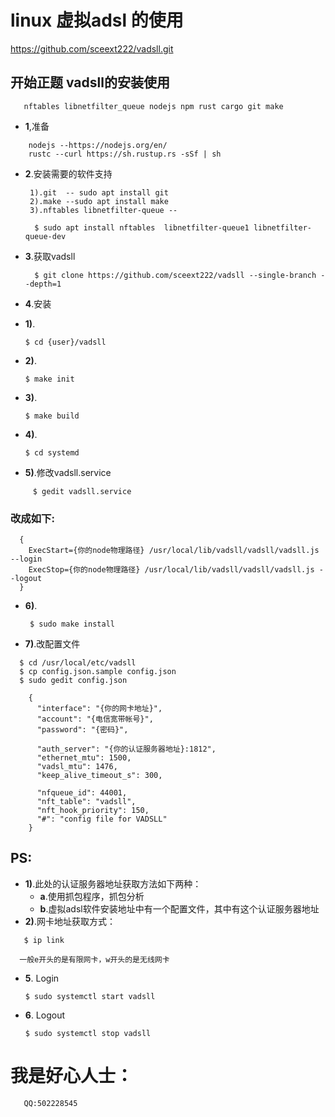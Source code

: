 <h1>linux 虚拟adsl 的使用 </h1>

  https://github.com/sceext222/vadsll.git 


## 开始正题 vadsll的安装使用 ##

```
   nftables libnetfilter_queue nodejs npm rust cargo git make
```


+ **1**,准备
```
	nodejs --https://nodejs.org/en/
  	rustc --curl https://sh.rustup.rs -sSf | sh
```

+ **2**.安装需要的软件支持
  ```
   1).git  -- sudo apt install git
   2).make --sudo apt install make
   3).nftables libnetfilter-queue -- 

	$ sudo apt install nftables  libnetfilter-queue1 libnetfilter-queue-dev
  ```

+ **3**.获取vadsll 
  ```
    $ git clone https://github.com/sceext222/vadsll --single-branch --depth=1
  ```

+ **4**.安装
+ **1)**. 
	```
	$ cd {user}/vadsll
	```
+ **2)**. 
	```
	$ make init
	```
+ **3)**. 
	```
	$ make build
	``` 
+ **4)**.
	```
	$ cd systemd
	```
+ **5)**.修改vadsll.service
```
     $ gedit vadsll.service
```

 ### 改成如下: ###

```
  {
    ExecStart={你的node物理路径} /usr/local/lib/vadsll/vadsll/vadsll.js --login
    ExecStop={你的node物理路径} /usr/local/lib/vadsll/vadsll/vadsll.js --logout
  }
```

+ **6)**.
	```
	 $ sudo make install 
	```

+ **7)**.改配置文件

```
  $ cd /usr/local/etc/vadsll
  $ cp config.json.sample config.json
  $ sudo gedit config.json

    {
      "interface": "{你的网卡地址}",
      "account": "{电信宽带帐号}",
      "password": "{密码}",

      "auth_server": "{你的认证服务器地址}:1812",
      "ethernet_mtu": 1500,
      "vadsl_mtu": 1476,
      "keep_alive_timeout_s": 300,

      "nfqueue_id": 44001,
      "nft_table": "vadsll",
      "nft_hook_priority": 150,
      "#": "config file for VADSLL"
    }
```

## PS: ##

+ **1)**.此处的认证服务器地址获取方法如下两种：
  + **a**.使用抓包程序，抓包分析
  + **b**.虚拟adsl软件安装地址中有一个配置文件，其中有这个认证服务器地址
+ **2)**.网卡地址获取方式：
```
   $ ip link

  一般e开头的是有限网卡，w开头的是无线网卡
```
+ **5**. Login

  ```
  $ sudo systemctl start vadsll
  ```

+ **6**. Logout

  ```
  $ sudo systemctl stop vadsll
  ```

# 我是好心人士：

```
   QQ:502228545
```

